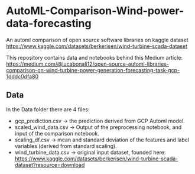 # AutoML-Comparison-Wind-power-data-forecasting
An automl comparison of open source software libraries on kaggle dataset https://www.kaggle.com/datasets/berkerisen/wind-turbine-scada-dataset

This repository contains data and notebooks behind this Medium article: https://medium.com/@lucabonali12/open-source-automl-libraries-comparison-on-wind-turbine-power-generation-forecasting-task-gcp-1dddc0dfa80

## Data

In the Data folder there are 4 files:

* gcp_prediction.csv -> the prediction derived from GCP Automl model.
* scaled_wind_data.csv -> Output of the preprocessing notebook, and input of the comparison notebook.
* scaling_df.csv -> mean and standard deviation of the features and label variables (derived from standard scaling).
* wind_turbine_data.csv -> original input dataset, founded here: https://www.kaggle.com/datasets/berkerisen/wind-turbine-scada-dataset?resource=download

